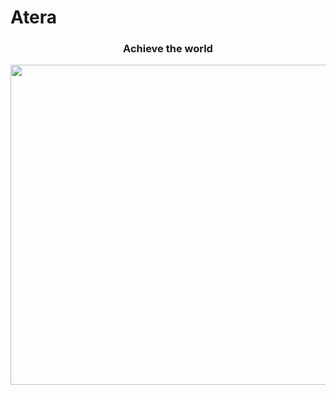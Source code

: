 # Atera

<h3 align="center">Achieve the world</h3>

<p align="center">
  <img src="https://github.com/Ateraverse/atera/blob/main/assets/images/logo.png" width=512>
</p>
